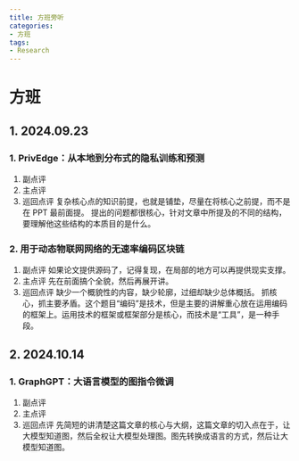 ```yaml
---
title: 方班旁听
categories:
- 方班
tags:
- Research
---
```


# 方班

## 1. 2024.09.23

### 1. PrivEdge：从本地到分布式的隐私训练和预测

1. 副点评
2. 主点评
3. 巡回点评
    复杂核心点的知识前提，也就是铺垫，尽量在将核心之前提，而不是在 PPT 最前面提。
    提出的问题都很核心，针对文章中所提及的不同的结构，要理解他这些结构的本质目的是什么。

### 2. 用于动态物联网网络的无速率编码区块链

1. 副点评
    如果论文提供源码了，记得复现，在局部的地方可以再提供现实支撑。
2. 主点评
    先在前面搞个全貌，然后再展开讲。
3. 巡回点评
    缺少一个概貌性的内容，缺少轮廓，过细却缺少总体概括。
    抓核心，抓主要矛盾。这个题目“编码”是技术，但是主要的讲解重心放在运用编码的框架上。运用技术的框架或框架部分是核心，而技术是“工具”，是一种手段。

## 2. 2024.10.14

### 1. GraphGPT：大语言模型的图指令微调

1. 副点评
2. 主点评
3. 巡回点评
    先简短的讲清楚这篇文章的核心与大纲，这篇文章的切入点在于，让大模型知道图，然后全权让大模型处理图。图先转换成语言的方式，然后让大模型知道图。
